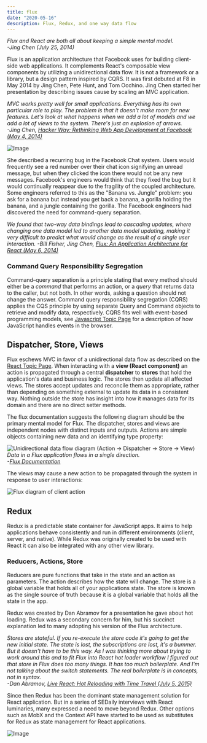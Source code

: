 ```yaml
---
title: flux
date: "2020-05-16"
description: Flux, Redux, and one way data flow
---
```


*Flux and React are both all about keeping a simple mental model.  
-Jing Chen (July 25, 2014)*

Flux is an application architecture that Facebook uses for building client-side web applications. It complements React's composable view components by utilizing a unidirectional data flow. It is not a framework or a library, but a design pattern inspired by CQRS. It was first debuted at F8 in May 2014 by Jing Chen, Pete Hunt, and Tom Occhino. Jing Chen started her presentation by describing issues cause by scaling an MVC application.

*MVC works pretty well for small applications. Everything has its own particular role to play. The problem is that it doesn't make room for new features. Let's look at what happens when we add a lot of models and we add a lot of views to the system. There's just an explosion of arrows.  
-Jing Chen, [Hacker Way: Rethinking Web App Development at Facebook (May 4, 2014)](https://www.youtube.com/watch?v=nYkdrAPrdcw)*

![Image](https://sedaily-topics.s3.amazonaws.com/topic_images/0_8200405328446236)

She described a recurring bug in the Facebook Chat system. Users would frequently see a red number over their chat icon signifying an unread message, but when they clicked the icon there would not be any new messages. Facebook's engineers would think that they fixed the bug but it would continually reappear due to the fragility of the coupled architecture. Some engineers referred to this as the "Banana vs. Jungle" problem: you ask for a banana but instead you get back a banana, a gorilla holding the banana, and a jungle containing the gorilla. The Facebook engineers had discovered the need for command-query separation.

*We found that two-way data bindings lead to cascading updates, where changing one data model led to another data model updating, making it very difficult to predict what would change as the result of a single user interaction.
-Bill Fisher, Jing Chen, [Flux: An Application Architecture for React (May 6, 2014)](https://reactjs.org/blog/2014/05/06/flux.html)*

### Command Query Responsibility Segregation

Command–query separation is a principle stating that every method should either be a *command* that performs an action, or a *query* that returns data to the caller, but not both. In other words, asking a question should not change the answer. Command query responsibility segregation (CQRS) applies the CQS principle by using separate Query and Command objects to retrieve and modify data, respectively. CQRS fits well with event-based programming models, see [Javascript Topic Page](https://www.softwaredaily.com/topic/javascript) for a description of how JavaScript handles events in the browser.

## Dispatcher, Store, Views

Flux eschews MVC in favor of a unidirectional data flow as described on the [React Topic Page](https://www.softwaredaily.com/topic/reactjs). When interacting with a **view (React component)** an action is propagated through a central **dispatcher** to **stores** that hold the application's data and business logic. The stores then update all affected views. The stores accept updates and reconcile them as appropriate, rather than depending on something external to update its data in a consistent way. Nothing outside the store has insight into how it manages data for its domain and there are no direct setter methods.

The flux documentation suggests the following diagram should be the primary mental model for Flux. The dispatcher, stores and views are independent nodes with distinct inputs and outputs. Actions are simple objects containing new data and an identifying type property:

![Unidirectional data flow diagram (Action -> Dispatcher -> Store -> View)](https://facebook.github.io/flux/img/overview/flux-simple-f8-diagram-1300w.png)
*Data in a Flux application flows in a single direction.  
-[Flux Documentation](https://facebook.github.io/flux/docs/in-depth-overview/)*

The views may cause a new action to be propagated through the system in response to user interactions:

![Flux diagram of client action](https://sedaily-topics.s3.amazonaws.com/topic_images/0_1861436422799183)

## Redux

Redux is a predictable state container for JavaScript apps. It aims to help applications behave consistently and run in different environments (client, server, and native). While Redux was originally created to be used with React it can also be integrated with any other view library.

### Reducers, Actions, Store

Reducers are pure functions that take in the state and an action as parameters. The action describes how the state will change. The store is a global variable that holds all of your applications state. The store is known as the single source of truth because it is a global variable that holds all the state in the app.

Redux was created by Dan Abramov for a presentation he gave about hot loading. Redux was a secondary concern for him, but his succinct explanation led to many adopting his version of the Flux architecture.

*Stores are stateful. If you re-execute the store code it's going to get the new initial state. The state is lost, the subscriptions are lost, it's a bummer. But it doesn't have to be this way. As I was thinking more about trying to work around this and to fit Flux into React hot loader workflow I figured out that store in Flux does too many things. It has too much boilerplate. And I'm not talking about the switch statements. The real boilerplate is in concepts, not in syntax.  
-Dan Abramov, [Live React: Hot Reloading with Time Travel (July 5, 2015)](https://www.youtube.com/watch?v=xsSnOQynTHs)*

Since then Redux has been the dominant state management solution for React application. But in a series of SEDaily interviews with React luminaries, many expressed a need to move beyond Redux. Other options such as MobX and the Context API have started to be used as substitutes for Redux as state management for React applications.

![Image](https://sedaily-topics.s3.amazonaws.com/topic_images/0_4744775498652225.jpg)